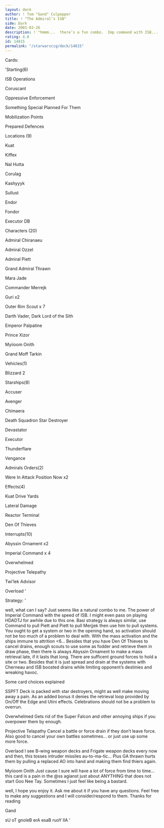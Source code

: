 ```yaml
---
layout: deck
author: ! Tom "Gand" Culpepper
title: ! "The Admiral’s ISB"
side: Dark
date: 2001-03-26
description: ! "hmmm...  there’s a fun combo.  Imp command with ISB...  Sounds abusive to me, I guess I will try it."
rating: 4.0
id: 14815
permalink: "/starwarsccg/deck/14815"
---
```

Cards: 

'Starting(6) 

ISB Operations 

Coruscant 

Oppressive Enforcement

Something Special Planned For Them

Mobilization Points

Prepared Defences 



Locations (9)

Kuat

Kiffex

Nal Hutta

Corulag

Kashyyyk

Sullust

Endor

Fondor

Executor DB


Characters (20)

Admiral Chiranaeu 

Admiral Ozzel 

Admiral Piett 

Grand Admiral Thrawn

Mara Jade

Commander Merrejk  

Guri x2

Outer Rim Scout x 7

Darth Vader, Dark Lord of the Sith

Emperor Palpatine

Prince Xizor

Myiioom Onith

Grand Moff Tarkin



Vehicles(1) 

Blizzard 2 



Starships(8) 

Accuser

Avenger

Chimaera 

Death Squadron Star Destroyer

Devastator 

Executor

Thunderflare 

Vengance



Admirals Orders(2) 

Were In Attack Position Now x2


Effects(4) 

Kuat Drive Yards

Lateral Damage 

Reactor Terminal 

Den Of Thieves


Interrupts(10) 

Abyssin Ornament x2

Imperial Command x 4 

Overwhelmed

Projective Telepathy

Twi’lek Advisor 

Overload '

Strategy: '

well, what can I say?  Just seems like a natural  combo to me.  The power of Imperial Command with the speed of ISB.  I might even pass on playing HDADTJ for awhile due to this one.  Basi strategy is always similar, use Command to pull Piett and Piett to pull Merjjek then use him to pull systems.  You ought to get a system or two in the opening hand, so activation should not be too much of a problem to deal with.  With the mass activation and the ships immune to attrition <6...  Besides that you have Den Of Thieves to cancel drains, enough scouts to use some as fodder and retrieve them in draw phase, then there is always Abyssin Ornament to make a mass retrieval late, if it lasts that long.  There are sufficent ground forces to hold a site or two.  Besides that it is just spread and drain at the systems with Cherneau and ISB boosted drains while limiting opponent’s destinies and wreaking havoc.  


Some card choices explained


SSPFT  Deck is packed with star destroyers, might as well make moving away a pain.  As an added bonus it denies the retrieval loop provided by On/Off the Edge and Utini effects.  Celebrations should not be a problem to overrun.  


Overwhelmed  Gets rid of the Super Falcon and other annoying ships if you overpower them by enough.


Projective Telapathy Cancel a battle or force drain if they don’t leave force.  Also good to cancel your own battles sometimes... or just use up some more force.


Overlaod  I see B-wing weapon decks and Frigate weapon decks every now and then, this tosses intruder missiles au-to-ma-tic...  Plus GA thrawn hurts them by pulling a replaced AO into hand and making them find thiers again. 


Myiioom Onith Just cause I sure will have a lot of force from time to time... this card is a pain in the @ss agianst just about ANYTHING that does not start Goo Nee Tay.  Sometimes I just feel like being a bastard.


well, I hope you enjoy it.  Ask me about it if you have any questions.  Feel free to make any suggestions and I will consider/respond to them.  Thanks for reading


Gand




sU oT gnoleB erA esaB ruoY llA '
